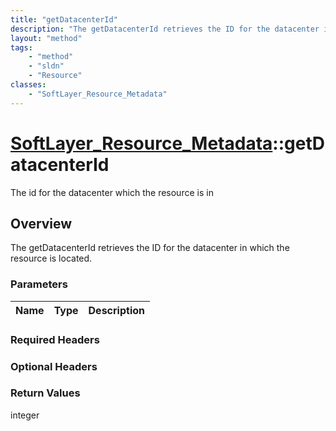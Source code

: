```yaml
---
title: "getDatacenterId"
description: "The getDatacenterId retrieves the ID for the datacenter in which the resource is located."
layout: "method"
tags:
    - "method"
    - "sldn"
    - "Resource"
classes:
    - "SoftLayer_Resource_Metadata"
---
```

# [SoftLayer_Resource_Metadata](/reference/services/SoftLayer_Resource_Metadata)::getDatacenterId

The id for the datacenter which the resource is in


## Overview 
The getDatacenterId retrieves the ID for the datacenter in which the resource is located.

### Parameters 
|Name | Type | Description |
| --- | --- | --- |


### Required Headers

### Optional Headers

### Return Values
integer


